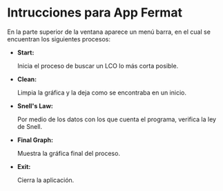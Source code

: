 # Intrucciones para App Fermat

En la parte superior de la ventana aparece un menú barra, en el cual se encuentran 
los siguientes procesos:

- **Start:** 

	Inicia el proceso de buscar un LCO lo más corta posible.
	
- **Clean:**

	Limpia la gráfica y la deja como se encontraba en un inicio.
	
- **Snell's Law:**

	Por medio de los datos con los que cuenta el programa, verifica la ley de Snell.
	
- **Final Graph:**

	Muestra la gráfica final del proceso.
	
- **Exit:**

	Cierra la aplicación. 


